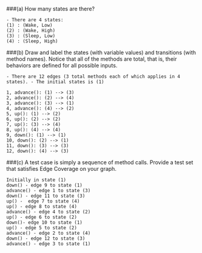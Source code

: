 
###(a) How many states are there?
```
- There are 4 states:
(1) : (Wake, Low)
(2) : (Wake, High)
(3) : (Sleep, Low)
(4) : (Sleep, High)
```

###(b) Draw and label the states (with variable values) and transitions (with method names). Notice that all of the methods are total, that is, their behaviors are defined for all possible inputs.

```
- There are 12 edges (3 total methods each of which applies in 4 states). - The initial states is (1)

1, advance(): (1) --> (3)
2, advance(): (2) --> (4)
3, advance(): (3) --> (1)
4, advance(): (4) --> (2)
5, up(): (1) --> (2)
6, up(): (2) --> (2)
7, up(): (3) --> (4)
8, up(): (4) --> (4)
9, down(): (1) --> (1)
10, down(): (2) --> (1)
11, down(): (3) --> (3)
12, down(): (4) --> (3)
```

###(c) A test case is simply a sequence of method calls. Provide a test set that satisfies Edge Coverage on your graph.
```
Initially in state (1)
down() - edge 9 to state (1)
advance() - edge 1 to state (3)
down() - edge 11 to state (3)
up() -  edge 7 to state (4)
up() - edge 8 to state (4)
advance() - edge 4 to state (2)
up() - edge 6 to state (2)
down()- edge 10 to state (1)
up() - edge 5 to state (2)
advance() - edge 2 to state (4)
down() - edge 12 to state (3)
advance() - edge 3 to state (1)
```
